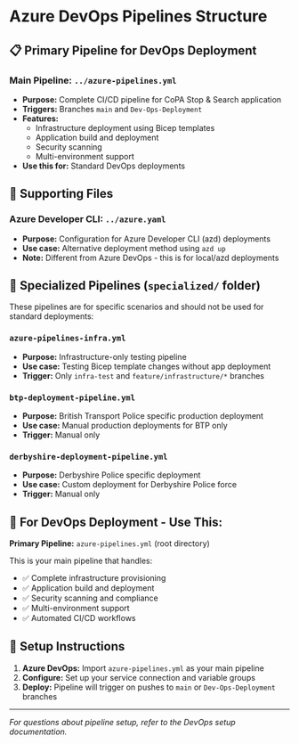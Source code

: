# Azure DevOps Pipelines Structure

## 📋 **Primary Pipeline for DevOps Deployment**

### **Main Pipeline:** `../azure-pipelines.yml` 
- **Purpose:** Complete CI/CD pipeline for CoPA Stop & Search application
- **Triggers:** Branches `main` and `Dev-Ops-Deployment`
- **Features:**
  - Infrastructure deployment using Bicep templates
  - Application build and deployment
  - Security scanning
  - Multi-environment support
- **Use this for:** Standard DevOps deployments

## 🔧 **Supporting Files**

### **Azure Developer CLI:** `../azure.yaml`
- **Purpose:** Configuration for Azure Developer CLI (azd) deployments
- **Use case:** Alternative deployment method using `azd up`
- **Note:** Different from Azure DevOps - this is for local/azd deployments

## 📁 **Specialized Pipelines** (`specialized/` folder)

These pipelines are for specific scenarios and should not be used for standard deployments:

### `azure-pipelines-infra.yml`
- **Purpose:** Infrastructure-only testing pipeline
- **Use case:** Testing Bicep template changes without app deployment
- **Trigger:** Only `infra-test` and `feature/infrastructure/*` branches

### `btp-deployment-pipeline.yml`
- **Purpose:** British Transport Police specific production deployment
- **Use case:** Manual production deployments for BTP only
- **Trigger:** Manual only

### `derbyshire-deployment-pipeline.yml` 
- **Purpose:** Derbyshire Police specific deployment
- **Use case:** Custom deployment for Derbyshire Police force
- **Trigger:** Manual only

## 🎯 **For DevOps Deployment - Use This:**

**Primary Pipeline:** `azure-pipelines.yml` (root directory)

This is your main pipeline that handles:
- ✅ Complete infrastructure provisioning
- ✅ Application build and deployment  
- ✅ Security scanning and compliance
- ✅ Multi-environment support
- ✅ Automated CI/CD workflows

## 🚀 **Setup Instructions**

1. **Azure DevOps:** Import `azure-pipelines.yml` as your main pipeline
2. **Configure:** Set up your service connection and variable groups
3. **Deploy:** Pipeline will trigger on pushes to `main` or `Dev-Ops-Deployment` branches

---
*For questions about pipeline setup, refer to the DevOps setup documentation.*